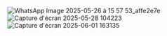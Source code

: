 ![WhatsApp Image 2025-05-26 à 15 57 53_affe2e7e](https://github.com/user-attachments/assets/29c63b5c-98d8-4221-9b86-b55a70e75ea9)
![Capture d'écran 2025-05-28 104223](https://github.com/user-attachments/assets/79a04761-21e8-4fa5-9dfd-bbd81cfaa0e7)
![Capture d'écran 2025-06-01 163135](https://github.com/user-attachments/assets/7fb6051e-e352-4126-b5d6-b644fe0bcc9c)
